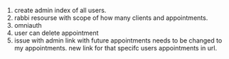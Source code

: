 1. create admin index of all users.
2. rabbi resourse with scope of how many clients and appointments.
3. omniauth
4. user can delete appointment
5. issue with admin link with future appointments needs to be changed to my appointments. new link for that specifc users appointments in url.
